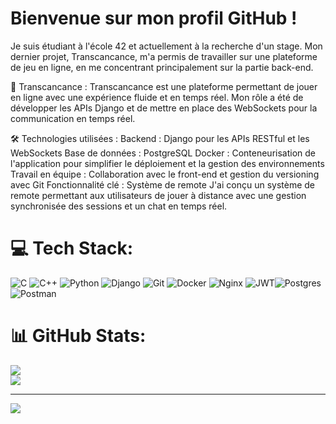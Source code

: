 # Bienvenue sur mon profil GitHub !

Je suis étudiant à l'école 42 et actuellement à la recherche d'un stage. 
Mon dernier projet, Transcancance, m'a permis de travailler sur une plateforme de jeu en ligne, en me concentrant principalement sur la partie back-end.

🚀 Transcancance :
Transcancance est une plateforme permettant de jouer en ligne avec une expérience fluide et en temps réel. Mon rôle a été de développer les APIs Django et de mettre en place des WebSockets pour la communication en temps réel.

🛠️ Technologies utilisées :
Backend : Django pour les APIs RESTful et les WebSockets
Base de données : PostgreSQL
Docker : Conteneurisation de l'application pour simplifier le déploiement et la gestion des environnements
Travail en équipe : Collaboration avec le front-end et gestion du versioning avec Git
Fonctionnalité clé : Système de remote
J'ai conçu un système de remote permettant aux utilisateurs de jouer à distance avec une gestion synchronisée des sessions et un chat en temps réel.

# 💻 Tech Stack:
![C](https://img.shields.io/badge/c-%2300599C.svg?style=for-the-badge&logo=c&logoColor=white) ![C++](https://img.shields.io/badge/c++-%2300599C.svg?style=for-the-badge&logo=c%2B%2B&logoColor=white) ![Python](https://img.shields.io/badge/python-3670A0?style=for-the-badge&logo=python&logoColor=ffdd54) ![Django](https://img.shields.io/badge/django-%23092E20.svg?style=for-the-badge&logo=django&logoColor=white) ![Git](https://img.shields.io/badge/git-%23F05033.svg?style=for-the-badge&logo=git&logoColor=white) ![Docker](https://img.shields.io/badge/docker-%230db7ed.svg?style=for-the-badge&logo=docker&logoColor=white) ![Nginx](https://img.shields.io/badge/nginx-%23009639.svg?style=for-the-badge&logo=nginx&logoColor=white) ![JWT](https://img.shields.io/badge/JWT-black?style=for-the-badge&logo=JSON%20web%20tokens)![Postgres](https://img.shields.io/badge/postgres-%23316192.svg?style=for-the-badge&logo=postgresql&logoColor=white) ![Postman](https://img.shields.io/badge/Postman-FF6C37?style=for-the-badge&logo=postman&logoColor=white)

# 📊 GitHub Stats:
![](https://github-readme-stats.vercel.app/api?username=ThomasIBurtin&theme=radical&hide_border=true&include_all_commits=false&count_private=false)<br/>
![](https://github-readme-streak-stats.herokuapp.com/?user=ThomasIBurtin&theme=radical&hide_border=true)<br/>

---
[![](https://visitcount.itsvg.in/api?id=ThomasIBurtin&icon=0&color=0)](https://visitcount.itsvg.in)

<!-- Proudly created with GPRM ( https://gprm.itsvg.in ) -->
